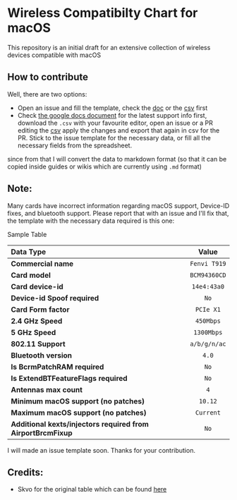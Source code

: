 # Wireless Compatibilty Chart for macOS
This repository is an initial draft for an extensive collection of wireless devices compatible with macOS

## How to contribute

Well, there are two options:

- Open an issue and fill the template, check the [doc](https://docs.google.com/spreadsheets/d/1Rc66yvbW2-llykxt5AL03HSHZ9PDa4SQqJrglJ1bMKE/edit#gid=0) or the [csv](https://github.com/1alessandro1/Wireless-Compatibilty-Chart-for-macOS/blob/main/Wi-Fi%20Compatibility%20Table%20-%20Pci-Express%2C%20Mini%20Pci-Express%20and%20M.2%20(NGFF)%20for%20macOS.csv) first
- Check [the google docs document](https://docs.google.com/spreadsheets/d/1Rc66yvbW2-llykxt5AL03HSHZ9PDa4SQqJrglJ1bMKE/edit#gid=0) for the latest support info first, download the `.csv` with your favourite editor, open an issue or a PR editing the [csv](https://github.com/1alessandro1/Wireless-Compatibilty-Chart-for-macOS/blob/main/Wi-Fi%20Compatibility%20Table%20-%20Pci-Express%2C%20Mini%20Pci-Express%20and%20M.2%20(NGFF)%20for%20macOS.csv) apply the changes and export that again in csv for the PR. Stick to the issue template for the necessary data, or fill all the necessary fields from the spreadsheet.

since from that I will convert the data to markdown format (so that it can be copied inside guides or wikis which are currently using `.md` format)

## Note: 
Many cards have incorrect information regarding macOS support, Device-ID fixes, and bluetooth support. Please report that with an issue and I'll fix that, the template with the necessary data required is this one:


Sample Table

| Data Type  | Value  |
|:----------------|:----------:|
| **Commercial name** | `Fenvi T919`|
| **Card model**| `BCM94360CD` |
| **Card device-id**    | `14e4:43a0` |
| **Device-id Spoof required**    | `No` |
| **Card Form factor**    | `PCIe X1` |
| **2.4 GHz Speed** | `450Mbps` |
| **5 GHz Speed** | `1300Mbps` |
| **802.11 Support**  | `a/b/g/n/ac`|
| **Bluetooth version**  | `4.0`|
| **Is BcrmPatchRAM required**| `No` |
| **Is ExtendBTFeatureFlags required**| `No` |
| **Antennas max count**| `4` |
| **Minimum macOS support (no patches)**| `10.12` |
| **Maximum macOS support (no patches)**| `Current` |
| **Additional kexts/injectors required from AirportBrcmFixup**| `No` |

I will made an issue template soon. Thanks for your contribution.


## Credits:
- Skvo for the original table which can be found [here](https://docs.google.com/spreadsheets/u/0/d/1Yxlvo-vK_zupMiR1Ua_NZ1X0j6BSXoICCEgB7wvAQsM/htmlview)

